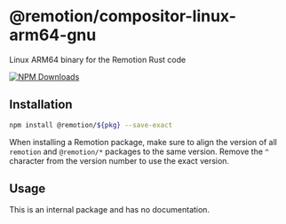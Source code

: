 # @remotion/compositor-linux-arm64-gnu
 
Linux ARM64 binary for the Remotion Rust code
 
[![NPM Downloads](https://img.shields.io/npm/dm/compositor-linux-arm64-gnu.svg?style=flat&color=black&label=Downloads)](https://npmcharts.com/compare/compositor-linux-arm64-gnu?minimal=true)
 
## Installation
 
```bash
npm install @remotion/${pkg} --save-exact
```
 
When installing a Remotion package, make sure to align the version of all `remotion` and `@remotion/*` packages to the same version.
Remove the `^` character from the version number to use the exact version.
 
## Usage
 
This is an internal package and has no documentation.
